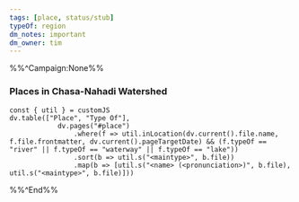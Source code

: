 ```yaml
---
tags: [place, status/stub]
typeOf: region
dm_notes: important
dm_owner: tim
---
```


%%^Campaign:None%%
### Places in Chasa-Nahadi Watershed
```dataviewjs
const { util } = customJS
dv.table(["Place", "Type Of"], 
			dv.pages("#place")
				.where(f => util.inLocation(dv.current().file.name, f.file.frontmatter, dv.current().pageTargetDate) && (f.typeOf == "river" || f.typeOf == "waterway" || f.typeOf == "lake"))
				.sort(b => util.s("<maintype>", b.file))
				.map(b => [util.s("<name> (<pronunciation>)", b.file), util.s("<maintype>", b.file)]))
```

%%^End%%